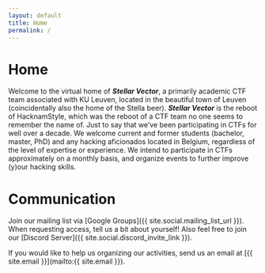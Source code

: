 ```yaml
---
layout: default
title: Home
permalink: /
---
```


# Home

Welcome to the virtual home of ***Stellar Vector***, a primarily academic CTF team associated with KU Leuven, located in the beautiful town of Leuven (coincidentally also the home of the Stella beer). ***Stellar Vector*** is the reboot of HacknamStyle, which was the reboot of a CTF team no one seems to remember the name of. Just to say that we’ve been participating in CTFs for well over a decade. We welcome current and former students (bachelor, master, PhD) and any hacking aficionados located in Belgium, regardless of the level of expertise or experience. We intend to participate in CTFs approximately on a monthly basis, and organize events to further improve (y)our hacking skills.

# Communication

Join our mailing list via [Google Groups]({{ site.social.mailing_list_url }}). When requesting access, tell us a bit about yourself!
Also feel free to join our [Discord Server]({{ site.social.discord_invite_link }}).

If you would like to help us organizing our activities, send us an email at [{{ site.email }}](mailto:{{ site.email }}).
